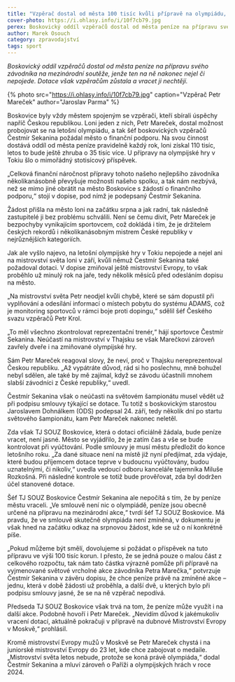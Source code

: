 ```yaml
---
title: "Vzpěrač dostal od města 100 tisíc kvůli přípravě na olympiádu, ale nejede na ni"
cover-photo: https://i.ohlasy.info/i/10f7cb79.jpg
perex: Boskovický oddíl vzpěračů dostal od města peníze na přípravu svého závodníka na mezinárodní soutěže, jenže ten na ně nakonec nejel či nepojede.
author: Marek Osouch
category: zpravodajství
tags: sport
---
```


*Boskovický oddíl vzpěračů dostal od města peníze na přípravu svého závodníka na mezinárodní soutěže, jenže ten na ně nakonec nejel či nepojede. Dotace však vzpěračům zůstala a vracet ji nechtějí.*

{% photo src="https://i.ohlasy.info/i/10f7cb79.jpg" caption="Vzpěrač Petr Mareček" author="Jaroslav Parma" %}

Boskovice byly vždy městem spojeným se vzpěrači, kteří sbírali úspěchy napříč Českou republikou. Loni jeden z nich, Petr Mareček, dostal možnost probojovat se na letošní olympiádu, a tak šéf boskovických vzpěračů Čestmír Sekanina požádal město o finanční podporu. Na svou činnost dostává oddíl od města peníze pravidelně každý rok, loni získal 110 tisíc, letos to bude ještě zhruba o 35 tisíc více. U přípravy na olympijské hry v Tokiu šlo o mimořádný stotisícový příspěvek.

„Celková finanční náročnost přípravy tohoto našeho nejlepšího závodníka několikanásobně převyšuje možnosti našeho spolku, a tak nám nezbývá, než se mimo jiné obrátit na město Boskovice s žádostí o finančního podporu,“ stojí v dopise, pod nímž je podepsaný Čestmír Sekanina.

Žádost přišla na město loni na začátku srpna a jak radní, tak následně zastupitelé ji bez problému schválili. Není se čemu divit, Petr Mareček je bezpochyby vynikajícím sportovcem, což dokládá i tím, že je držitelem českých rekordů i několikanásobným mistrem České republiky v nejrůznějších kategoriích.

Jak ale vyšlo najevo, na letošní olympijské hry v Tokiu nepojede a nejel ani na mistrovství světa loni v září, kvůli němuž Čestmír Sekanina také požadoval dotaci. V dopise zmiňoval ještě mistrovství Evropy, to však proběhlo už minulý rok na jaře, tedy několik měsíců před odesláním dopisu na město.

„Na mistrovství světa Petr neodjel kvůli chybě, které se sám dopustil při vyplňování a odesílání informací o místech pobytu do systému ADAMS, což je monitoring sportovců v rámci boje proti dopingu,“ sdělil šéf Českého svazu vzpěračů Petr Krol.

„To měl všechno zkontrolovat reprezentační trenér,“ hájí sportovce Čestmír Sekanina. Neúčastí na mistrovství v Thajsku se však Marečkovi zároveň zavřely dveře i na zmiňované olympijské hry.

Sám Petr Mareček reagoval slovy, že neví, proč v Thajsku nereprezentoval Českou republiku. „Až vypátráte důvod, rád si ho poslechnu, mně bohužel nebyl sdělen, ale také by mě zajímal, když se závodu účastnili mnohem slabší závodníci z České republiky,“ uvedl.

Čestmír Sekanina však o neúčasti na světovém šampionátu musel vědět už při podpisu smlouvy týkající se dotace. Tu totiž s boskovickým starostou Jaroslavem Dohnálkem (ODS) podepsal 24. září, tedy několik dní po startu světového šampionátu, kam Petr Mareček nakonec neletěl.

Zda však TJ SOUZ Boskovice, která o dotaci oficiálně žádala, bude peníze vracet, není jasné. Město se vyjádřilo, že je zatím čas a vše se bude kontrolovat při vyúčtování. Podle smlouvy je musí městu předložit do konce letošního roku. „Za dané situace není na místě již nyní předjímat, zda výdaje, které budou příjemcem dotace teprve v budoucnu vyúčtovány, budou uznatelnými, či nikoliv,“ uvedla vedoucí odboru kanceláře tajemníka Miluše Rozkošná. Při následné kontrole se totiž bude prověřovat, zda byl dodržen účel stanovené dotace.

Šéf TJ SOUZ Boskovice Čestmír Sekanina ale nepočítá s tím, že by peníze městu vraceli. „Ve smlouvě není nic o olympiádě, peníze jsou obecně určené na přípravu na mezinárodní akce,“ tvrdí šéf TJ SOUZ Boskovice. Má pravdu, že ve smlouvě skutečně olympiáda není zmíněná, v dokumentu je však hned na začátku odkaz na srpnovou žádost, kde se už o ní konkrétně píše.

„Pokud můžeme být smělí, dovolujeme si požádat o příspěvek na tuto přípravu ve výši 100 tisíc korun. I přesto, že se jedná pouze o malou část z celkového rozpočtu, tak nám tato částka výrazně pomůže při přípravě na vyjmenované světové vrcholné akce závodníka Petra Marečka,“ potvrzuje Čestmír Sekanina v závěru dopisu, že chce peníze právě na zmíněné akce – jednu, která v době žádosti už proběhla, a další dvě, u kterých bylo při podpisu smlouvy jasné, že se na ně vzpěrač nepodívá.

Předseda TJ SOUZ Boskovice však trvá na tom, že peníze může využít i na další akce. Podobně hovoří i Petr Mareček. „Nevidím důvod k jakémukoliv vracení dotací, aktuálně pokračuji v přípravě na dubnové Mistrovství Evropy v Moskvě,“ prohlásil.

Kromě mistrovství Evropy mužů v Moskvě se Petr Mareček chystá i na juniorské mistrovství Evropy do 23 let, kde chce zabojovat o medaile. „Mistrovství světa letos nebude, protože se koná právě olympiáda,“ dodal Čestmír Sekanina a mluví zároveň o Paříži a olympijských hrách v roce 2024. 
